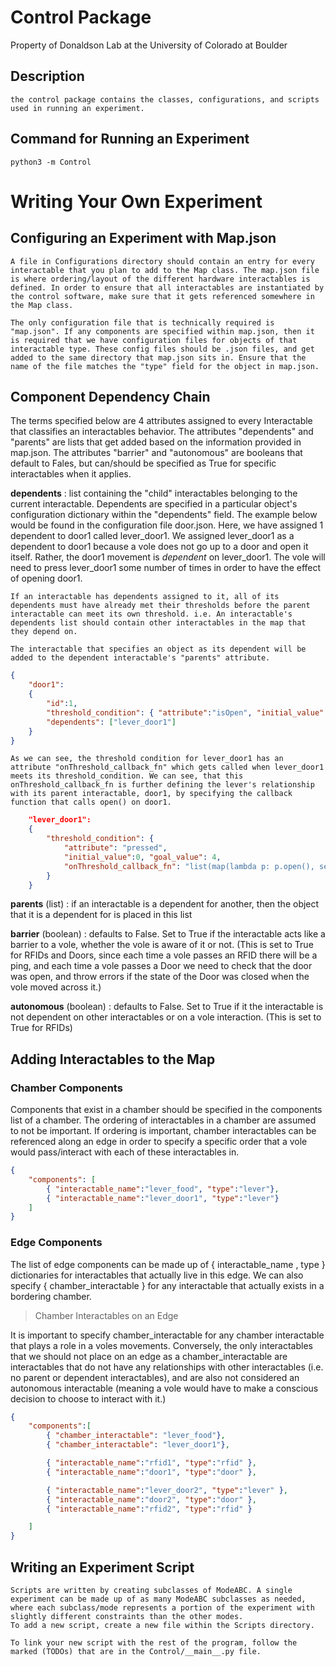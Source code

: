 # Control Package

Property of Donaldson Lab at the University of Colorado at Boulder

## Description

    the control package contains the classes, configurations, and scripts used in running an experiment.  

## Command for Running an Experiment

`python3 -m Control`

# Writing Your Own Experiment

## Configuring an Experiment with Map.json

    A file in Configurations directory should contain an entry for every interactable that you plan to add to the Map class. The map.json file is where ordering/layout of the different hardware interactables is defined. In order to ensure that all interactables are instantiated by the control software, make sure that it gets referenced somewhere in the Map class. 

    The only configuration file that is technically required is "map.json". If any components are specified within map.json, then it is required that we have configuration files for objects of that interactable type. These config files should be .json files, and get added to the same directory that map.json sits in. Ensure that the name of the file matches the "type" field for the object in map.json.

## Component Dependency Chain

The terms specified below are 4 attributes assigned to every Interactable that classifies an interactables behavior. The attributes "dependents" and "parents" are lists that get added based on the information provided in map.json. The attributes "barrier" and "autonomous" are booleans that default to Fales, but can/should be specified as True for specific interactables when it applies.

**dependents**
: list containing the "child" interactables belonging to the current interactable. Dependents are specified in a particular object's configuration dictionary within the "dependents" field. The example below would be found in the configuration file door.json. Here, we have assigned 1 dependent to door1 called lever_door1. We assigned lever_door1 as a dependent to door1 because a vole does not go up to a door and open it itself. Rather, the door1 movement is *dependent* on lever_door1. The vole will need to press lever_door1 some number of times in order to have the effect of opening door1.

    If an interactable has dependents assigned to it, all of its dependents must have already met their thresholds before the parent interactable can meet its own threshold. i.e. An interactable's dependents list should contain other interactables in the map that they depend on. 

    The interactable that specifies an object as its dependent will be added to the dependent interactable's "parents" attribute. 

~~~json 
{
    "door1": 
    {
        "id":1, 
        "threshold_condition": { "attribute":"isOpen", "initial_value": null, "goal_value": true },
        "dependents": ["lever_door1"] 
    } 
}
~~~


    As we can see, the threshold condition for lever_door1 has an attribute "onThreshold_callback_fn" which gets called when lever_door1 meets its threshold_condition. We can see, that this onThreshold_callback_fn is further defining the lever's relationship with its parent interactable, door1, by specifying the callback function that calls open() on door1. 

~~~json 
    "lever_door1": 
    {
        "threshold_condition": { 
            "attribute": "pressed", 
            "initial_value":0, "goal_value": 4,
            "onThreshold_callback_fn": "list(map(lambda p: p.open(), self.parents))"
        }    
    }
~~~


**parents** (list)
: if an interactable is a dependent for another, then the object that it is a dependent for is placed in this list

**barrier** (boolean)
: defaults to False. Set to True if the interactable acts like a barrier to a vole, whether the vole is aware of it or not. (This is set to True for RFIDs and Doors, since each time a vole passes an RFID there will be a ping, and each time a vole passes a Door we need to check that the door was open, and throw errors if the state of the Door was closed when the vole moved across it.)

**autonomous** (boolean)
: defaults to False. Set to True if it the interactable is not dependent on other interactables or on a vole interaction. (This is set to True for RFIDs) 


## Adding Interactables to the Map 

### Chamber Components 

Components that exist in a chamber should be specified in the components list of a chamber. The ordering of interactables in a chamber are assumed to not be important. If ordering is important, chamber interactables can be referenced along an edge in order to specify a specific order that a vole would pass/interact with each of these interactables in. 

~~~json
{
    "components": [
        { "interactable_name":"lever_food", "type":"lever"},
        { "interactable_name":"lever_door1", "type":"lever"}
    ] 
}
~~~


### Edge Components

The list of edge components can be made up of { interactable_name , type } dictionaries for interactables that actually live in this edge. We can also specify { chamber_interactable } for any interactable that actually exists in a bordering chamber. 

> Chamber Interactables on an Edge 

It is important to specify chamber_interactable for any chamber interactable that plays a role in a voles movements. Conversely, the only interactables that we should not place on an edge as a chamber_interactable are interactables that do not have any relationships with other interactables (i.e. no parent or dependent interactables), and are also not considered an autonomous interactable (meaning a vole would have to make a conscious decision to choose to interact with it.)

~~~json 
{
    "components":[
        { "chamber_interactable": "lever_food"},
        { "chamber_interactable": "lever_door1"},

        { "interactable_name":"rfid1", "type":"rfid" }, 
        { "interactable_name":"door1", "type":"door" },

        { "interactable_name":"lever_door2", "type":"lever" }, 
        { "interactable_name":"door2", "type":"door" },
        { "interactable_name":"rfid2", "type":"rfid" }

    ]
} 
~~~


## Writing an Experiment Script

    Scripts are written by creating subclasses of ModeABC. A single experiment can be made up of as many ModeABC subclasses as needed, where each subclass/mode represents a portion of the experiment with slightly different constraints than the other modes. 
    To add a new script, create a new file within the Scripts directory. 

    To link your new script with the rest of the program, follow the marked (TODOs) that are in the Control/__main__.py file.